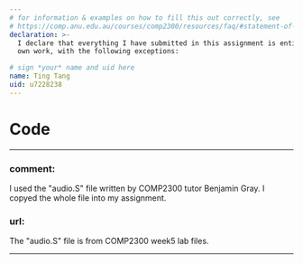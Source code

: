```yaml
---
# for information & examples on how to fill this out correctly, see
# https://comp.anu.edu.au/courses/comp2300/resources/faq/#statement-of-originality
declaration: >-
  I declare that everything I have submitted in this assignment is entirely my
  own work, with the following exceptions:

# sign *your* name and uid here
name: Ting Tang
uid: u7228238
---
```


# Code

***
### comment: 
I used the "audio.S" file written by COMP2300 tutor Benjamin Gray. I copyed the whole file into my assignment.
### url: 
The "audio.S" file is from COMP2300 week5 lab files.
***
